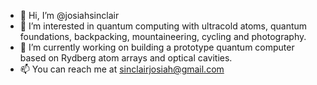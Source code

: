 - 👋 Hi, I’m @josiahsinclair
- 👀 I’m interested in quantum computing with ultracold atoms, quantum foundations, backpacking, mountaineering, cycling and photography.
- 🌱 I’m currently working on building a prototype quantum computer based on Rydberg atom arrays and optical cavities. 
- 📫 You can reach me at sinclairjosiah@gmail.com

<!---
josiahsinclair/josiahsinclair is a ✨ special ✨ repository because its `README.md` (this file) appears on your GitHub profile.
You can click the Preview link to take a look at your changes.
--->
